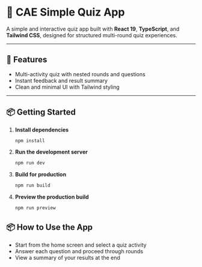 # 🧠 CAE Simple Quiz App

A simple and interactive quiz app built with **React 19**, **TypeScript**, and **Tailwind CSS**, designed for structured multi-round quiz experiences.

---

## 🚀 Features

- Multi-activity quiz with nested rounds and questions  
- Instant feedback and result summary  
- Clean and minimal UI with Tailwind styling

---

## 📦 Getting Started

1. **Install dependencies**

   ```bash
   npm install

2. **Run the development server**

   ```bash
   npm run dev

3. **Build for production**

   ```bash
   npm run build

4. **Preview the production build**

   ```bash
   npm run preview


## 📦 How to Use the App

- Start from the home screen and select a quiz activity
- Answer each question and proceed through rounds
- View a summary of your results at the end